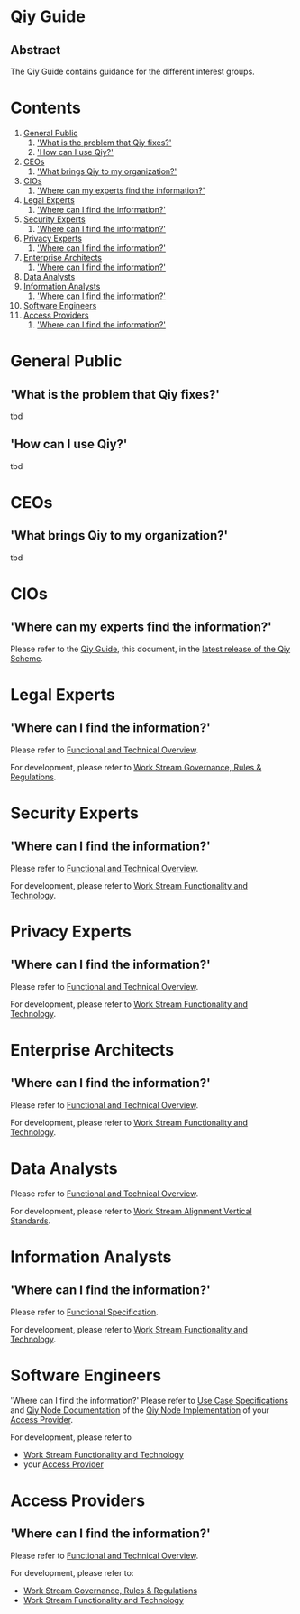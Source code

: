 # Qiy Guide

## Abstract

The Qiy Guide contains guidance for the different interest groups.

# Contents


1. [General Public](#general-public)
	1. ['What is the problem that Qiy fixes?'](#what-is-the-problem-that-qiy-fixes)
	1. ['How can I use Qiy?'](#how-can-i-use-qiy)
1. [CEOs](#ceos)
	1. ['What brings Qiy to my organization?'](#what-brings-qiy-to-my-organization)
1. [CIOs](#cios)
	1. ['Where can my experts find the information?'](#where-can-my-experts-find-the-information)
1. [Legal Experts](#legal-experts)
	1. ['Where can I find the information?'](#where-can-i-find-the-information)
1. [Security Experts](#security-experts)
	1. ['Where can I find the information?'](#where-can-i-find-the-information)
1. [Privacy Experts](#privacy-experts)
	1. ['Where can I find the information?'](#where-can-i-find-the-information)
1. [Enterprise Architects](#enterprise-architects)
	1. ['Where can I find the information?'](#where-can-i-find-the-information)
1. [Data Analysts](#data-analysts)
1. [Information Analysts](#information-analysts)
	1. ['Where can I find the information?'](#where-can-i-find-the-information)
1. [Software Engineers](#software-engineers)
1. [Access Providers](#access-providers)
	1. ['Where can I find the information?'](#where-can-i-find-the-information)

# General Public

## 'What is the problem that Qiy fixes?'
tbd

## 'How can I use Qiy?'
tbd

# CEOs

## 'What brings Qiy to my organization?'
tbd

# CIOs

## 'Where can my experts find the information?'
Please refer to the [Qiy Guide](Qiy%20Guide.md), this document, in the [latest release of the Qiy Scheme](https://github.com/qiyfoundation/Qiy-Scheme/releases).


# Legal Experts

## 'Where can I find the information?'
Please refer to [Functional and Technical Overview](Functional%20and%20Technical%20Overview.md).

For development, please refer to [Work Stream Governance, Rules & Regulations](https://github.com/qiyfoundation/Qiy-Scheme/projects/3).


# Security Experts

## 'Where can I find the information?'
Please refer to [Functional and Technical Overview](Functional%20and%20Technical%20Overview.md).

For development, please refer to [Work Stream Functionality and Technology](https://github.com/qiyfoundation/Qiy-Scheme/projects/2).


# Privacy Experts

## 'Where can I find the information?'
Please refer to [Functional and Technical Overview](Functional%20and%20Technical%20Overview.md).

For development, please refer to [Work Stream Functionality and Technology](https://github.com/qiyfoundation/Qiy-Scheme/projects/2).


# Enterprise Architects

## 'Where can I find the information?'
Please refer to [Functional and Technical Overview](Functional%20and%20Technical%20Overview.md).

For development, please refer to [Work Stream Functionality and Technology](https://github.com/qiyfoundation/Qiy-Scheme/projects/2).


# Data Analysts

Please refer to [Functional and Technical Overview](Functional%20and%20Technical%20Overview.md).

For development, please refer to [Work Stream Alignment Vertical Standards](https://github.com/qiyfoundation/Qiy-Scheme/projects/5).


# Information Analysts

## 'Where can I find the information?'
Please refer to [Functional Specification](Functional%20Specification.md).

For development, please refer to [Work Stream Functionality and Technology](https://github.com/qiyfoundation/Qiy-Scheme/projects/2).


# Software Engineers

'Where can I find the information?'
Please refer to [Use Case Specifications](use-cases/UC00%20Use%20Cases%20Overview.md) and [Qiy Node Documentation](Definitions.md#qiy-node-documentation) of the [Qiy Node Implementation](Definitions.md#qiy-node-implementation) of your [Access Provider](Definitions.md#access-provider).

For development, please refer to
* [Work Stream Functionality and Technology](https://github.com/qiyfoundation/Qiy-Scheme/projects/2) 
* your [Access Provider](Definitions.md#access-provider)


# Access Providers

## 'Where can I find the information?'
Please refer to [Functional and Technical Overview](Functional%20and%20Technical%20Overview.md).

For development, please refer to:
* [Work Stream Governance, Rules & Regulations](https://github.com/qiyfoundation/Qiy-Scheme/projects/3)
* [Work Stream Functionality and Technology](https://github.com/qiyfoundation/Qiy-Scheme/projects/2)

